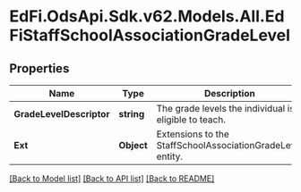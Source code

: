 # EdFi.OdsApi.Sdk.v62.Models.All.EdFiStaffSchoolAssociationGradeLevel

## Properties

Name | Type | Description | Notes
------------ | ------------- | ------------- | -------------
**GradeLevelDescriptor** | **string** | The grade levels the individual is eligible to teach. | 
**Ext** | **Object** | Extensions to the StaffSchoolAssociationGradeLevel entity. | [optional] 

[[Back to Model list]](../../README.md#documentation-for-models) [[Back to API list]](../../README.md#documentation-for-api-endpoints) [[Back to README]](../../README.md)

